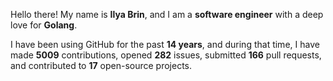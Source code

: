 Hello there! My name is **Ilya Brin**, and I am a **software engineer** with a deep love for **Golang**.

I have been using GitHub for the past **14 years**, and during that time, I have made **5009** contributions, opened **282** issues, submitted **166** pull requests, and contributed to **17** open-source projects.
